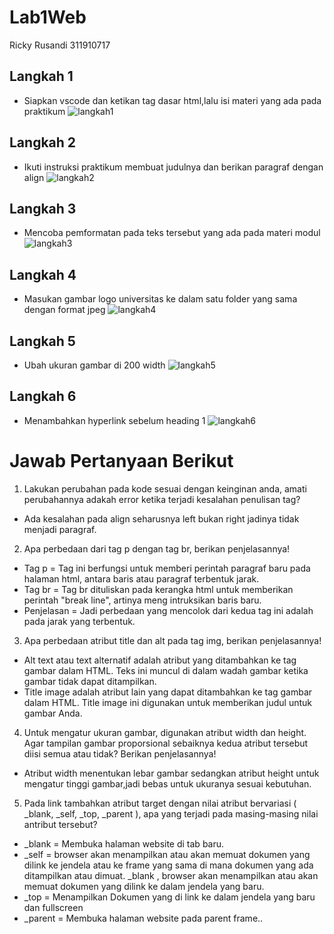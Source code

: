 # Lab1Web
Ricky Rusandi 311910717
## Langkah 1
- Siapkan vscode dan ketikan tag dasar html,lalu isi materi yang ada pada praktikum
![langkah1](https://user-images.githubusercontent.com/56240498/112643739-41bba100-8e77-11eb-9310-f210d4ea4a7a.jpg)
## Langkah 2
- Ikuti instruksi praktikum membuat judulnya dan berikan paragraf dengan align
![langkah2](https://user-images.githubusercontent.com/56240498/112643772-4da76300-8e77-11eb-85f2-1495f10b72f3.jpg)
## Langkah 3
- Mencoba pemformatan pada teks tersebut yang ada pada materi modul
![langkah3](https://user-images.githubusercontent.com/56240498/112644701-4765b680-8e78-11eb-8825-ab3aedf387de.jpg)
## Langkah 4
- Masukan gambar logo universitas ke dalam satu folder yang sama dengan format jpeg
![langkah4](https://user-images.githubusercontent.com/56240498/112644713-49c81080-8e78-11eb-9ff3-f913c44af235.jpg)
## Langkah 5
- Ubah ukuran gambar di 200 width
![langkah5](https://user-images.githubusercontent.com/56240498/112644729-4df42e00-8e78-11eb-8a28-febf82468ad3.jpg)
## Langkah 6
- Menambahkan hyperlink sebelum heading 1
![langkah6](https://user-images.githubusercontent.com/56240498/112644690-446ac600-8e78-11eb-8c20-526fdcf996be.jpg)
# Jawab Pertanyaan Berikut
1. Lakukan perubahan pada kode sesuai dengan keinginan anda, amati perubahannya adakah error ketika terjadi kesalahan penulisan tag?
- Ada kesalahan pada align seharusnya left bukan right jadinya tidak menjadi paragraf.
2. Apa perbedaan dari tag p dengan tag br, berikan penjelasannya!
- Tag p = Tag ini berfungsi untuk memberi perintah paragraf baru pada halaman html, antara baris atau paragraf terbentuk jarak.
- Tag br = Tag br dituliskan pada kerangka html untuk memberikan perintah "break line", artinya meng intruksikan baris baru.
- Penjelasan = Jadi perbedaan yang mencolok dari kedua tag ini adalah pada jarak yang terbentuk.
3. Apa perbedaan atribut title dan alt pada tag img, berikan penjelasannya!
- Alt text atau text alternatif adalah atribut yang ditambahkan ke tag gambar dalam HTML. Teks ini muncul di dalam wadah gambar ketika gambar tidak dapat ditampilkan.
- Title image adalah atribut lain yang dapat ditambahkan ke tag gambar dalam HTML. Title image ini digunakan untuk memberikan judul untuk gambar Anda.
4. Untuk mengatur ukuran gambar, digunakan atribut width dan height. Agar tampilan gambar proporsional sebaiknya kedua atribut tersebut diisi semua atau tidak? Berikan penjelasannya!
- Atribut width menentukan lebar gambar sedangkan atribut height untuk mengatur tinggi gambar,jadi bebas untuk ukuranya sesuai kebutuhan.
5. Pada link tambahkan atribut target dengan nilai atribut bervariasi ( _blank, _self, _top, _parent ), apa yang terjadi pada masing-masing nilai antribut tersebut?
- _blank = Membuka halaman website di tab baru.
- _self = browser akan menampilkan atau akan memuat dokumen yang dilink ke jendela atau ke frame yang sama di mana dokumen yang ada ditampilkan atau dimuat. _blank , browser akan menampilkan atau akan memuat dokumen yang dilink ke dalam jendela yang baru.
- _top = Menampilkan Dokumen yang di link ke dalam jendela yang baru dan fullscreen
- _parent = Membuka halaman website pada parent frame..
